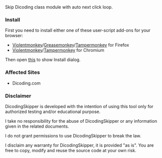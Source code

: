 Skip Dicoding class module with auto next click loop.

### Install

First you need to install either one of these user-script add-ons for your browser:

* [Violentmonkey](https://addons.mozilla.org/en-US/firefox/addon/violentmonkey/)/[Greasemonkey](https://addons.mozilla.org/en-US/firefox/addon/greasemonkey/)/[Tampermonkey](https://addons.mozilla.org/en-US/firefox/addon/tampermonkey/) for Firefox
* [Violentmonkey](https://chrome.google.com/webstore/detail/violentmonkey/jinjaccalgkegednnccohejagnlnfdag)/[Tampermonkey](https://chrome.google.com/webstore/detail/tampermonkey/dhdgffkkebhmkfjojejmpbldmpobfkfo) for Chromium

Then open [this](https://github.com/gvoze32/DicodingSkipper/raw/main/dicodingskipper.user.js) to show Install dialog.

### Affected Sites
* Dicoding.com

### Disclaimer
DicodingSkipper is developed with the intention of using this tool only for authorized testing and/or educational purpose.

I take no responsibility for the abuse of DicodingSkipper or any information given in the related documents.

I do not grant permissions to use DicodingSkipper to break the law.

I disclaim any warranty for DicodingSkipper, it is provided "as is". You are free to copy, modify and reuse the source code at your own risk.
